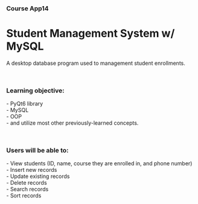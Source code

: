 <h3>Course App14<h3>
<h1>Student Management System w/ MySQL</h1>
<p>A desktop database program used to management student enrollments.</p>
<br>
<h3>Learning objective:</h3>
<p>- PyQt6 library
<br>- MySQL
<br>- OOP
<br>- and utilize most other previously-learned concepts.</p>
<br>
<h3>Users will be able to:</h3>
<p>- View students (ID, name, course they are enrolled in, and phone number)
<br>- Insert new records
<br>- Update existing records
<br>- Delete records
<br>- Search records
<br>- Sort records</p>
